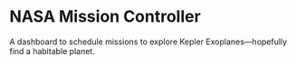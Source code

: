 # NASA Mission Controller

A dashboard to schedule missions to explore Kepler Exoplanes—hopefully find a habitable planet.
